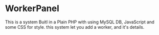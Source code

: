 # WorkerPanel
This is a system Buitl in a Plain PHP with using MySQL DB, JavaScript and some CSS for style. this system let you add a worker, and it's details.
